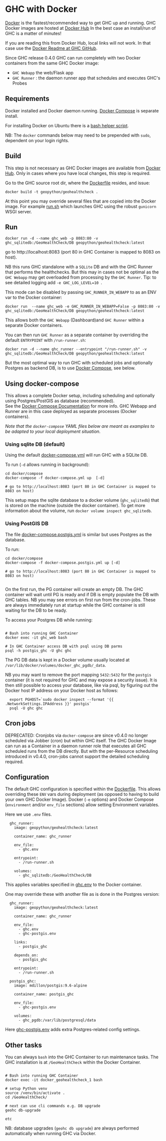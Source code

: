 # GHC with Docker

[Docker](https://www.docker.com/) is the fastest/recommended way to get GHC up and running. 
GHC Docker images are hosted at [Docker Hub](https://hub.docker.com/r/geopython/geohealthcheck) 
In the best case an install/run of GHC is a matter of minutes!

If you are reading this from Docker Hub, local links will not work. 
In that case use the [Docker Readme at GHC GitHub](https://github.com/geopython/GeoHealthCheck/blob/master/docker/README.md).

Since GHC release 0.4.0 GHC can run completely with two Docker containers from the same
GHC Docker image:

* `GHC Webapp` the web/Flask app
* `GHC Runner` : the daemon runner app that schedules and executes GHC's Probes

## Requirements

Docker installed and Docker daemon running.
[Docker Compose](https://docs.docker.com/compose/install) is separate install.

For installing Docker on Ubuntu there
is a  [bash helper script](install-docker-ubuntu.sh).

NB: The ``docker`` commands below may need to be prepended with 
``sudo``, dependent on your login rights.

## Build

This step is not necessary as GHC Docker images are available 
from [Docker Hub](https://hub.docker.com/r/geopython/geohealthcheck).
Only in cases where you have local changes, this step is required.

Go to the GHC source root dir, 
where the [Dockerfile](../Dockerfile) resides, and issue:

```
docker build -t geopython/geohealthcheck .
```

At this point you may override several files that are copied into the Docker image.
For example [run.sh](run.sh) which launches GHC using the robust `gunicorn` WSGI server.

## Run

```
docker run -d --name ghc_web -p 8083:80 -v ghc_sqlitedb:/GeoHealthCheck/DB geopython/geohealthcheck:latest
```

go to http://localhost:8083 (port 80 in GHC Container is mapped to 8083 on host).

NB this runs GHC standalone with a `SQLite` DB and with the GHC Runner that performs the
healthchecks. But this may in cases not be optimal as the `GHC Webapp`  may get overloaded 
from processing by the `GHC Runner`. Tip: to see detailed logging add `-e GHC_LOG_LEVEL=10 `.

This mode can be disabled by passing `GHC_RUNNER_IN_WEBAPP` to as an ENV 
var to the Docker container:

```
docker run  --name ghc_web -e GHC_RUNNER_IN_WEBAPP=False -p 8083:80 -v ghc_sqlitedb:/GeoHealthCheck/DB geopython/geohealthcheck:latest

```

This allows both the `GHC Webapp` (Dashboard)and `GHC Runner` within a separate Docker containers.

You can then run `GHC Runner` as a separate container by overriding
the default `ENTRYPOINT` with `/run-runner.sh`:

```
docker run -d --name ghc_runner --entrypoint "/run-runner.sh" -v ghc_sqlitedb:/GeoHealthCheck/DB geopython/geohealthcheck:latest
```

But the most optimal way to run GHC with scheduled jobs and optionally Postgres as backend DB,
is to use [Docker Compose](https://docs.docker.com/compose), see below.

## Using docker-compose

This allows a complete Docker setup, including scheduling and optionally using 
Postgres/PostGIS as database (recommended).  
See the [Docker Compose Documentation](https://docs.docker.com/compose)
for more info. GHC Webapp and Runner are in this case 
deployed as separate processes (Docker containers).

*Note that the `docker-compose` YAML files below are meant as examples to be adapted to your*
*local deployment situation.* 

### Using sqlite DB (default)

Using the default [docker-compose.yml](compose/docker-compose.yml) will run GHC with a SQLite DB.


To run (`-d` allows running in background):

```
cd docker/compose
docker-compose -f docker-compose.yml up  [-d]

# go to http://localhost:8083 (port 80 in GHC Container is mapped to 8083 on host)

```
This setup maps the sqlite database to a docker volume (`ghc_sqlitedb`) that is stored on the
machine (outside the docker container). To get more information about the volume, run
`docker volume inspect ghc_sqlitedb`.
  
### Using PostGIS DB

The file [docker-compose.postgis.yml](compose/docker-compose.postgis.yml)  is
similar but uses Postgres as the database.

To run:


```
cd docker/compose
docker-compose -f docker-compose.postgis.yml up [-d]

# go to http://localhost:8083 (port 80 in GHC Container is mapped to 8083 on host)


```

On the first run, the PG container will create an empty DB. The GHC container will
wait until PG is ready and if DB is empty populate the DB with GHC tables. NB you
may see errors on first run from the cron-jobs. These are always immediately run at startup
while the GHC container is still waiting for the DB to be ready.

To access your Postgres DB while running:

```

# Bash into running GHC Container
docker exec -it ghc_web bash

# In GHC Container access DB with psql using DB parms
psql -h postgis_ghc -U ghc ghc

```

The PG DB data is kept in a Docker volume usually located at  
`/var/lib/docker/volumes/docker_ghc_pgdb/_data`. 

NB you may want to remove the port mapping `5432:5432` for the `postgis` container (it is not 
required for GHC and may expose a security issue). 
It is then still possible to access your database, like via psql, by figuring out
the Docker host IP address on your Docker host as follows: 


```                                       
  export PGHOST=`sudo docker inspect --format '{{ .NetworkSettings.IPAddress }}' postgis`
  psql -U ghc ghc

```

## Cron jobs

DEPRECATED: Cronjobs via `docker-compose` are since v0.4.0 no longer scheduled via Jobber (cron) 
but within GHC itself. The GHC Docker Image can run as a Container in a daemon runner
role that executes all GHC scheduled runs from the DB directly.
But with the per-Resource scheduling introduced in v0.4.0, cron-jobs
cannot support the detailed scheduling required.


## Configuration

The default GHC configuration is specified within the [Dockerfile](../Dockerfile).
This allows overriding these `ENV` vars during deployment (as opposed to having to build
your own GHC Docker Image). Docker (`-e` options) and Docker Compose (`environment` and/or `env_file` 
sections) allow setting Environment variables.  

Here we use `.env` files.

```
  ghc_runner:
    image: geopython/geohealthcheck:latest

    container_name: ghc_runner

    env_file:
      - ghc.env

    entrypoint:
      - /run-runner.sh

    volumes:
      - ghc_sqlitedb:/GeoHealthCheck/DB

```

This applies variables specified in [ghc.env](compose/ghc.env) to the Docker container.

One may override these with another file as is done in the Postgres
version:

```
  ghc_runner:
    image: geopython/geohealthcheck:latest

    container_name: ghc_runner

    env_file:
      - ghc.env
      - ghc-postgis.env

    links:
      - postgis_ghc

    depends_on:
      - postgis_ghc

    entrypoint:
      - /run-runner.sh

  postgis_ghc:
    image: mdillon/postgis:9.6-alpine

    container_name: postgis_ghc

    env_file:
      - ghc-postgis.env

    volumes:
      - ghc_pgdb:/var/lib/postgresql/data

```

Here [ghc-postgis.env](compose/ghc-postgis.env) adds extra Postgres-related config settings.

## Other tasks

You can always `bash` into the GHC Container to run maintenance tasks.
The GHC installation is at `/GeoHealthCheck` within the Docker Container.

```

# Bash into running GHC Container
docker exec -it docker_geohealthcheck_1 bash

# setup Python venv
source /venv/bin/activate .
cd /GeoHealthCheck/
 
# next can use cli commands e.g. DB upgrade
geohc db-upgrade

etc
```

NB: database upgrades (`geohc db upgrade`)
are always performed automatically when running GHC via Docker.
